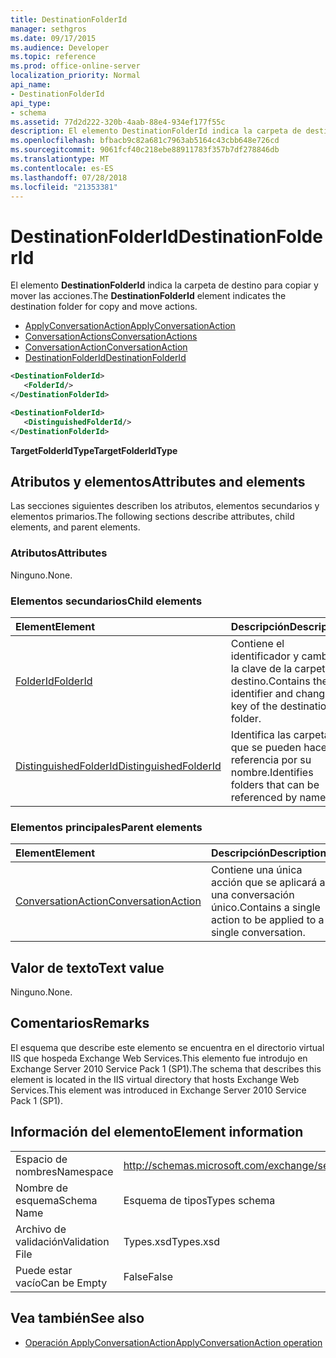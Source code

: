 ```yaml
---
title: DestinationFolderId
manager: sethgros
ms.date: 09/17/2015
ms.audience: Developer
ms.topic: reference
ms.prod: office-online-server
localization_priority: Normal
api_name:
- DestinationFolderId
api_type:
- schema
ms.assetid: 77d2d222-320b-4aab-88e4-934ef177f55c
description: El elemento DestinationFolderId indica la carpeta de destino para copiar y mover las acciones.
ms.openlocfilehash: bfbacb9c82a681c7963ab5164c43cbb648e726cd
ms.sourcegitcommit: 9061fcf40c218ebe88911783f357b7df278846db
ms.translationtype: MT
ms.contentlocale: es-ES
ms.lasthandoff: 07/28/2018
ms.locfileid: "21353381"
---
```

# <a name="destinationfolderid"></a><span data-ttu-id="549d3-103">DestinationFolderId</span><span class="sxs-lookup"><span data-stu-id="549d3-103">DestinationFolderId</span></span>

<span data-ttu-id="549d3-104">El elemento **DestinationFolderId** indica la carpeta de destino para copiar y mover las acciones.</span><span class="sxs-lookup"><span data-stu-id="549d3-104">The **DestinationFolderId** element indicates the destination folder for copy and move actions.</span></span> 
  
- [<span data-ttu-id="549d3-105">ApplyConversationAction</span><span class="sxs-lookup"><span data-stu-id="549d3-105">ApplyConversationAction</span></span>](applyconversationaction.md)  
- [<span data-ttu-id="549d3-106">ConversationActions</span><span class="sxs-lookup"><span data-stu-id="549d3-106">ConversationActions</span></span>](conversationactions.md) 
- [<span data-ttu-id="549d3-107">ConversationAction</span><span class="sxs-lookup"><span data-stu-id="549d3-107">ConversationAction</span></span>](conversationaction.md)  
- [<span data-ttu-id="549d3-108">DestinationFolderId</span><span class="sxs-lookup"><span data-stu-id="549d3-108">DestinationFolderId</span></span>](destinationfolderid.md)
  
```XML
<DestinationFolderId>
   <FolderId/>
</DestinationFolderId>
```

```XML
<DestinationFolderId>
   <DistinguishedFolderId/>
</DestinationFolderId>
```

<span data-ttu-id="549d3-109">**TargetFolderIdType**</span><span class="sxs-lookup"><span data-stu-id="549d3-109">**TargetFolderIdType**</span></span>

## <a name="attributes-and-elements"></a><span data-ttu-id="549d3-110">Atributos y elementos</span><span class="sxs-lookup"><span data-stu-id="549d3-110">Attributes and elements</span></span>

<span data-ttu-id="549d3-111">Las secciones siguientes describen los atributos, elementos secundarios y elementos primarios.</span><span class="sxs-lookup"><span data-stu-id="549d3-111">The following sections describe attributes, child elements, and parent elements.</span></span>
  
### <a name="attributes"></a><span data-ttu-id="549d3-112">Atributos</span><span class="sxs-lookup"><span data-stu-id="549d3-112">Attributes</span></span>

<span data-ttu-id="549d3-113">Ninguno.</span><span class="sxs-lookup"><span data-stu-id="549d3-113">None.</span></span>
  
### <a name="child-elements"></a><span data-ttu-id="549d3-114">Elementos secundarios</span><span class="sxs-lookup"><span data-stu-id="549d3-114">Child elements</span></span>

|<span data-ttu-id="549d3-115">**Element**</span><span class="sxs-lookup"><span data-stu-id="549d3-115">**Element**</span></span>|<span data-ttu-id="549d3-116">**Descripción**</span><span class="sxs-lookup"><span data-stu-id="549d3-116">**Description**</span></span>|
|:-----|:-----|
|[<span data-ttu-id="549d3-117">FolderId</span><span class="sxs-lookup"><span data-stu-id="549d3-117">FolderId</span></span>](folderid.md) <br/> |<span data-ttu-id="549d3-118">Contiene el identificador y cambiar la clave de la carpeta de destino.</span><span class="sxs-lookup"><span data-stu-id="549d3-118">Contains the identifier and change key of the destination folder.</span></span>  <br/> |
|[<span data-ttu-id="549d3-119">DistinguishedFolderId</span><span class="sxs-lookup"><span data-stu-id="549d3-119">DistinguishedFolderId</span></span>](distinguishedfolderid.md) <br/> |<span data-ttu-id="549d3-120">Identifica las carpetas que se pueden hacer referencia por su nombre.</span><span class="sxs-lookup"><span data-stu-id="549d3-120">Identifies folders that can be referenced by name.</span></span>  <br/> |
   
### <a name="parent-elements"></a><span data-ttu-id="549d3-121">Elementos principales</span><span class="sxs-lookup"><span data-stu-id="549d3-121">Parent elements</span></span>

|<span data-ttu-id="549d3-122">**Element**</span><span class="sxs-lookup"><span data-stu-id="549d3-122">**Element**</span></span>|<span data-ttu-id="549d3-123">**Descripción**</span><span class="sxs-lookup"><span data-stu-id="549d3-123">**Description**</span></span>|
|:-----|:-----|
|[<span data-ttu-id="549d3-124">ConversationAction</span><span class="sxs-lookup"><span data-stu-id="549d3-124">ConversationAction</span></span>](conversationaction.md) <br/> |<span data-ttu-id="549d3-125">Contiene una única acción que se aplicará a una conversación único.</span><span class="sxs-lookup"><span data-stu-id="549d3-125">Contains a single action to be applied to a single conversation.</span></span>  <br/> |
   
## <a name="text-value"></a><span data-ttu-id="549d3-126">Valor de texto</span><span class="sxs-lookup"><span data-stu-id="549d3-126">Text value</span></span>

<span data-ttu-id="549d3-127">Ninguno.</span><span class="sxs-lookup"><span data-stu-id="549d3-127">None.</span></span>
  
## <a name="remarks"></a><span data-ttu-id="549d3-128">Comentarios</span><span class="sxs-lookup"><span data-stu-id="549d3-128">Remarks</span></span>

<span data-ttu-id="549d3-129">El esquema que describe este elemento se encuentra en el directorio virtual IIS que hospeda Exchange Web Services.This elemento fue introdujo en Exchange Server 2010 Service Pack 1 (SP1).</span><span class="sxs-lookup"><span data-stu-id="549d3-129">The schema that describes this element is located in the IIS virtual directory that hosts Exchange Web Services.This element was introduced in Exchange Server 2010 Service Pack 1 (SP1).</span></span>
  
## <a name="element-information"></a><span data-ttu-id="549d3-130">Información del elemento</span><span class="sxs-lookup"><span data-stu-id="549d3-130">Element information</span></span>

|||
|:-----|:-----|
|<span data-ttu-id="549d3-131">Espacio de nombres</span><span class="sxs-lookup"><span data-stu-id="549d3-131">Namespace</span></span>  <br/> |http://schemas.microsoft.com/exchange/services/2006/types  <br/> |
|<span data-ttu-id="549d3-132">Nombre de esquema</span><span class="sxs-lookup"><span data-stu-id="549d3-132">Schema Name</span></span>  <br/> |<span data-ttu-id="549d3-133">Esquema de tipos</span><span class="sxs-lookup"><span data-stu-id="549d3-133">Types schema</span></span>  <br/> |
|<span data-ttu-id="549d3-134">Archivo de validación</span><span class="sxs-lookup"><span data-stu-id="549d3-134">Validation File</span></span>  <br/> |<span data-ttu-id="549d3-135">Types.xsd</span><span class="sxs-lookup"><span data-stu-id="549d3-135">Types.xsd</span></span>  <br/> |
|<span data-ttu-id="549d3-136">Puede estar vacío</span><span class="sxs-lookup"><span data-stu-id="549d3-136">Can be Empty</span></span>  <br/> |<span data-ttu-id="549d3-137">False</span><span class="sxs-lookup"><span data-stu-id="549d3-137">False</span></span>  <br/> |
   
## <a name="see-also"></a><span data-ttu-id="549d3-138">Vea también</span><span class="sxs-lookup"><span data-stu-id="549d3-138">See also</span></span>

- [<span data-ttu-id="549d3-139">Operación ApplyConversationAction</span><span class="sxs-lookup"><span data-stu-id="549d3-139">ApplyConversationAction operation</span></span>](applyconversationaction-operation.md)

